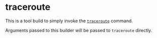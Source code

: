 # traceroute

This is a tool build to simply invoke the
[`traceroute`](https://packages.debian.org/jessie/traceroute) command.

Arguments passed to this builder will be passed to `traceroute` directly.
